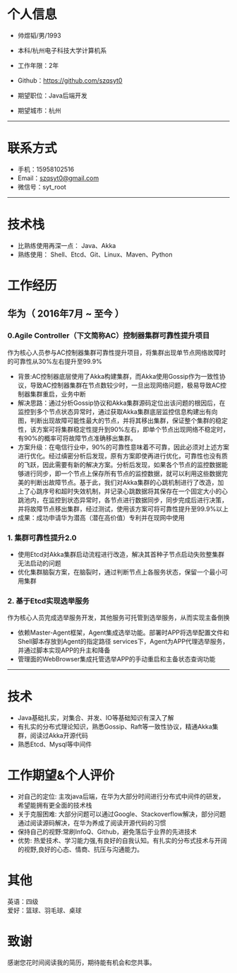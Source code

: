 # 个人信息

 - 帅煜韬/男/1993 
 - 本科/杭州电子科技大学计算机系 
 - 工作年限：2年
 - Github：https://github.com/szqsyt0

 - 期望职位：Java后端开发
 - 期望城市：杭州

---

# 联系方式

- 手机：15958102516
- Email：szqsyt0@gmail.com
- 微信号：syt_root

---

# 技术栈
- 比熟练使用再深一点：
Java、Akka
- 熟练使用：
Shell、Etcd、Git、Linux、Maven、Python

# 工作经历

## 华为（ 2016年7月 ~ 至今 ）

### 0.Agile Controller（下文简称AC）控制器集群可靠性提升项目
作为核心人员参与AC控制器集群可靠性提升项目，将集群出现单节点网络故障时的可靠性从30%左右提升至99.9%

- 背景:AC控制器底层使用了Akka构建集群，而Akka使用Gossip作为一致性协议，导致AC控制器集群在节点数较少时，一旦出现网络问题，极易导致AC控制器集群重启，业务中断
- 解决思路：通过分析Gossip协议和Akka集群源码定位出该问题的根因后，在监控到多个节点状态异常时，通过获取Akka集群底层监控信息构建出有向图，判断出现故障可能性最大的节点，并将其移出集群，保证整个集群的稳定性，该方案可将集群稳定性提升到90%左右，即单个节点出现网络不稳定时，有90%的概率可将故障节点准确移出集群。
- 方案升级：在电信行业中，90%的可靠性意味着不可靠，因此必须对上述方案进行优化。经过缜密分析后发现，原有方案即使再进行优化，可靠性也没有质的飞跃，因此需要有新的解决方案。分析后发现，如果各个节点的监控数据能够进行同步，即一个节点上保存所有节点的监控数据，就可以利用这些数据完美的判断出故障节点。基于此，我们对Akka集群的心跳机制进行了改造，加上了心跳序号和超时失效机制，并记录心跳数据将其保存在一个固定大小的心跳池内，在监控到状态异常时，各节点进行数据同步，同步完成后进行决策，并将故障节点移出集群，经过测试，使用该方案可将可靠性提升至99.9%以上
- 成果：成功申请华为潜高（潜在高价值）专利并在现网中使用

### 1. 集群可靠性提升2.0

- 使用Etcd对Akka集群启动流程进行改造，解决其首种子节点启动失败整集群无法启动的问题
- 优化集群脑裂方案，在脑裂时，通过判断节点上各服务状态，保留一个最小可用集群

### 2. 基于Etcd实现选举服务
作为核心人员完成选举服务开发，其他服务可托管到选举服务，从而实现主备倒换

- 依赖Master-Agent框架，Agent集成选举功能。部署时APP将选举配置文件和Shell脚本存放到Agent的指定路径 services下，Agent为APP代理选举服务，并通过脚本实现APP的升主和降备
- 管理面的WebBrowser集成托管选举APP的手动重启和主备状态查询功能

---

# 技术
- Java基础扎实，对集合、并发、IO等基础知识有深入了解
- 有扎实的分布式理论知识，熟悉Gossip、Raft等一致性协议，精通Akka集群，阅读过Akka开源代码
- 熟悉Etcd、Mysql等中间件

# 工作期望&个人评价
- 对自己的定位: 主攻java后端，在华为大部分时间进行分布式中间件的研发，希望能拥有更全面的技术栈
- 关于克服困难: 大部分问题可以通过Google、Stackoverflow解决，部分问题通过阅读源码解决，在华为养成了阅读开源代码的习惯
- 保持自己的视野:常刷InfoQ、Github，避免落后于业界的先进技术
- 优势: 热爱技术、学习能力强,有良好的自我认知。有扎实的分布式技术与开阔的视野,良好的心态、情商、抗压与沟通能力。

# 其他
英语：四级     
爱好：篮球、羽毛球、桌球

# 致谢
感谢您花时间阅读我的简历，期待能有机会和您共事。
